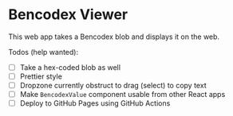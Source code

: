 Bencodex Viewer
===============

This web app takes a Bencodex blob and displays it on the web.

Todos (help wanted):

 -  [ ] Take a hex-coded blob as well 
 -  [ ] Prettier style
 -  [ ] Dropzone currently obstruct to drag (select) to copy text
 -  [ ] Make `BencodexValue` component usable from other React apps
 -  [ ] Deploy to GitHub Pages using GitHub Actions
